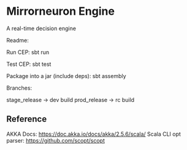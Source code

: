 # Mirrorneuron Engine

A real-time decision engine

Readme:

Run CEP:
sbt run

Test CEP:
sbt test

Package into a jar (include deps):
sbt assembly

Branches:

stage_release -> dev build
prod_release -> rc build

## Reference

AKKA Docs: https://doc.akka.io/docs/akka/2.5.6/scala/
Scala CLI opt parser: https://github.com/scopt/scopt